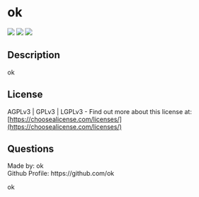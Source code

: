<h1>ok</h1>
  <image src='https://img.shields.io/badge/license-AGPLv3-green.svg' /> <image src='https://img.shields.io/badge/license-GPLv3-green.svg' /> <image src='https://img.shields.io/badge/license-LGPLv3-green.svg' />
  <h2>Description</h2>
  
  ok

  

  

  
 
  
  <h2 id="license">License</h2>

  AGPLv3 | GPLv3 | LGPLv3 - Find out more about this license at: [https://choosealicense.com/licenses/](https://choosealicense.com/licenses/)

  
  
  

  <h2 id="questions">Questions</h2>
  
  <p> 
  Made by: ok<br />
  Github Profile: https://github.com/ok<br />
  </p>ok
  